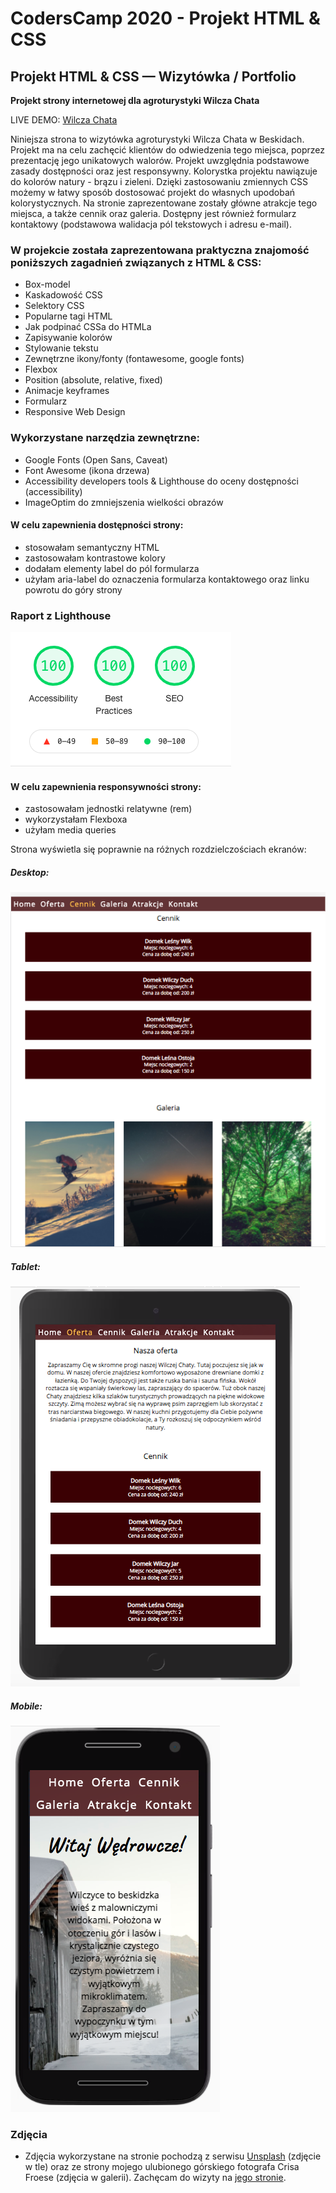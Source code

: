 # CodersCamp 2020 - Projekt HTML & CSS

## Projekt HTML & CSS — Wizytówka / Portfolio

**Projekt strony internetowej dla agroturystyki Wilcza Chata** 

LIVE DEMO: [Wilcza Chata](https://ulawilk.github.io/CodersCamp2020.Project.HTML-CSS.BusinessCard/)

Niniejsza strona to wizytówka agroturystyki Wilcza Chata w Beskidach. Projekt ma na celu zachęcić klientów do odwiedzenia tego miejsca, poprzez prezentację jego unikatowych walorów. Projekt uwzględnia podstawowe zasady dostępności oraz jest responsywny.
Kolorystka projektu nawiązuje do kolorów natury - brązu i zieleni. Dzięki zastosowaniu zmiennych CSS możemy w łatwy sposób dostosować projekt do własnych upodobań kolorystycznych.
Na stronie zaprezentowane zostały główne atrakcje tego miejsca, a także cennik oraz galeria. Dostępny jest również formularz kontaktowy (podstawowa walidacja pól tekstowych i adresu e-mail).

### W projekcie została zaprezentowana praktyczna znajomość poniższych zagadnień związanych z HTML & CSS:
- Box-model
- Kaskadowość CSS
- Selektory CSS
- Popularne tagi HTML
- Jak podpinać CSSa do HTMLa
- Zapisywanie kolorów
- Stylowanie tekstu
- Zewnętrzne ikony/fonty (fontawesome, google fonts)
- Flexbox
- Position (absolute, relative, fixed)
- Animacje keyframes
- Formularz
- Responsive Web Design

### Wykorzystane narzędzia zewnętrzne:
- Google Fonts (Open Sans, Caveat)
- Font Awesome (ikona drzewa)
- Accessibility developers tools & Lighthouse do oceny dostępności (accessibility)
- ImageOptim do zmniejszenia wielkości obrazów



#### W celu zapewnienia dostępności strony:
- stosowałam semantyczny HTML
- zastosowałam kontrastowe kolory
- dodałam elementy label do pól formularza
- użyłam aria-label do oznaczenia formularza kontaktowego oraz linku powrotu do góry strony

### Raport z Lighthouse
![Lighthouse Report](images/readme-images/LightHouseReport.png "Raport z Lightouse")

#### W celu zapewnienia responsywności strony:
- zastosowałam jednostki relatywne (rem)
- wykorzystałam Flexboxa
- użyłam media queries

Strona wyświetla się poprawnie na różnych rozdzielczościach ekranów:
##### Desktop:
![DesktopView](images/readme-images/DesktopView.png "Desktop")

##### Tablet:
![iPadView](images/readme-images/iPadView.png "iPad View")

##### Mobile:
![MobileView](images/readme-images/MobileView.png "Mobile View")

### Zdjęcia 
- Zdjęcia wykorzystane na stronie pochodzą z serwisu [Unsplash](https://unsplash.com/) (zdjęcie w tle) oraz ze strony mojego ulubionego górskiego fotografa Crisa Froese (zdjęcia w galerii). Zachęcam do wizyty na [jego stronie](https://crisfroesepics.com/).

